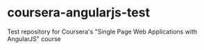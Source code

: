# coursera-angularjs-test
Test repository for Coursera's "Single Page Web Applications with AngularJS" course
